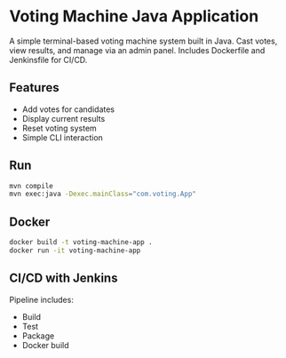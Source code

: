 # Voting Machine Java Application 

A simple terminal-based voting machine system built in Java. Cast votes, view results, and manage via an admin panel. Includes Dockerfile and Jenkinsfile for CI/CD.

## Features
- Add votes for candidates
- Display current results
- Reset voting system
- Simple CLI interaction

## Run
```bash
mvn compile
mvn exec:java -Dexec.mainClass="com.voting.App"
```

## Docker
```bash
docker build -t voting-machine-app .
docker run -it voting-machine-app
```

## CI/CD with Jenkins
Pipeline includes:
- Build
- Test
- Package
- Docker build
